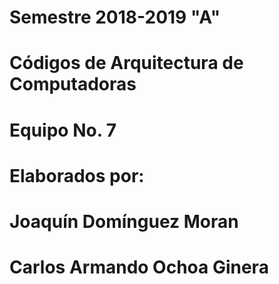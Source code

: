 # Semestre 2018-2019 "A"
# Códigos de Arquitectura de Computadoras 
# Equipo No. 7
# Elaborados por:
#                 Joaquín Domínguez Moran
#                 Carlos Armando Ochoa Ginera
